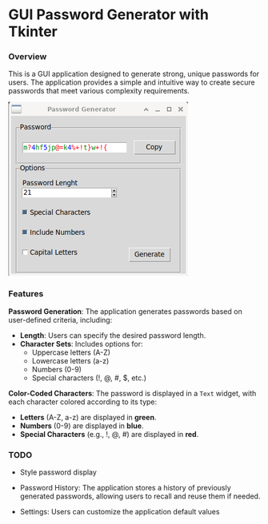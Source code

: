 # GUI Password Generator with Tkinter


### Overview
This is a GUI application designed to generate strong, unique passwords for users. The application provides a simple and intuitive way to create secure passwords that meet various complexity requirements.

![passwd_gen](passwd_gen.png)


### Features
**Password Generation**: The application generates passwords based on user-defined criteria, including:
  - **Length**: Users can specify the desired password length.
  - **Character Sets**: Includes options for:
    - Uppercase letters (A-Z)
    - Lowercase letters (a-z)
    - Numbers (0-9)
    - Special characters (!, @, #, $, etc.)

**Color-Coded Characters**: The password is displayed in a `Text` widget, with each character colored according to its type:
  - **Letters** (A-Z, a-z) are displayed in **green**.
  - **Numbers** (0-9) are displayed in **blue**.
  - **Special Characters** (e.g., !, @, #) are displayed in **red**.



### TODO
- Style password display
- Password History: The application stores a history of previously generated passwords, allowing users to recall and reuse them if needed.

- Settings: Users can customize the application default values